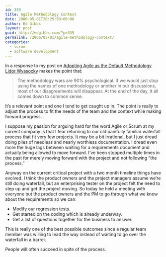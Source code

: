 ```yaml
---
id: 339
title: Agile Methodology Context
date: 2006-05-01T20:25:03+00:00
author: Ed Gibbs
layout: post
guid: http://edgibbs.com/?p=339
permalink: /2006/05/01/agile-methodology-context/
categories:
  - scrum
  - software development
---
```

In a response to my post on [Adopting Agile as the Default Methodology](http://edgibbs.com/2006/04/30/adopting-agile-as-the-default-methodology/) [Lidor Wyssocky](http://blog.qualityaspect.com/2006/05/01/it-doesnt-matter-how-you-call-it/) makes the point that:

> The methodology wars are 90% psychological. If we would just stop using the names of one methodology or another in our discussions, most of our disagreements will disappear. At the end of the day, it all comes down to common sense.

It&#8217;s a relevant point and one I tend to get caught up in. The point is really to adjust the process to fit the needs of the team and the context while making forward progress. 

I suppose my passion for arguing hard for the word Agile or Scrum at my current company is that I fear returning to our old painfully familiar waterfall process that fit very few projects. It may be a bit irrational, but I just dread doing piles of needless and nearly worthless documentation. I dread even more the huge lags between waiting for a requirements document and actually being allowed to move forward. I&#8217;ve been stopped multiple times in the past for merely moving forward with the project and not following &#8220;the process.&#8221;

Anyway on the current critical project with a two month timeline things have evolved. I think the product owners and the project managers assume we&#8217;re still doing waterfall, but an enterprising tester on the project felt the need to step up and get the project moving. So today he held a meeting with everyone but the product owners and the PM to go through what we know about the requirements so we can:

  * Modify our regression tests.
  * Get started on the coding which is already underway.
  * Get a list of questions together for the business to answer.

This is really one of the best possible outcomes since a regular team member was willing to lead the way instead of waiting to go over the waterfall in a barrel.

People will often succeed in spite of the process.